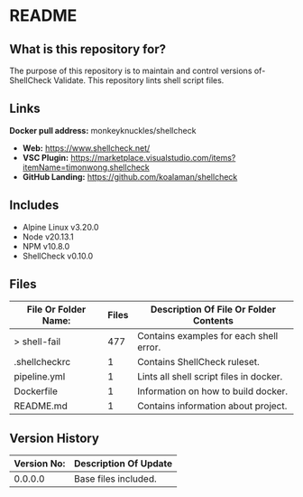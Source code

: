 # README #

## What is this repository for? ##

The purpose of this repository is to maintain and control versions of-
ShellCheck Validate. This repository lints shell script files.

## Links ##

**Docker pull address:** monkeyknuckles/shellcheck

* **Web:**                  <https://www.shellcheck.net/>
* **VSC Plugin:**           <https://marketplace.visualstudio.com/items?itemName=timonwong.shellcheck>
* **GitHub Landing:**       <https://github.com/koalaman/shellcheck>

## Includes ##

* Alpine Linux              v3.20.0
* Node                      v20.13.1
* NPM                       v10.8.0
* ShellCheck                v0.10.0


## Files ##

| File Or Folder Name:      | Files | Description Of File Or Folder Contents |
|---------------------------|-------|----------------------------------------|
| > shell-fail              |  477  | Contains examples for each shell error.|
| .shellcheckrc             |   1   | Contains ShellCheck ruleset.           |
| pipeline.yml              |   1   | Lints all shell script files in docker.|
| Dockerfile                |   1   | Information on how to build docker.    |
| README.md                 |   1   | Contains information about project.    |

## Version History ##

| Version No:    | Description Of Update              |
|----------------|------------------------------------|
| 0.0.0.0        | Base files included.               |
